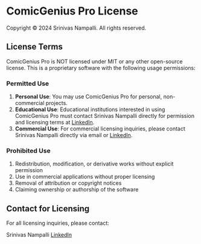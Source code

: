 # ComicGenius Pro License

Copyright © 2024 Srinivas Nampalli. All rights reserved.

## License Terms

ComicGenius Pro is NOT licensed under MIT or any other open-source license. This is a proprietary software with the following usage permissions:

### Permitted Use

1. **Personal Use**: You may use ComicGenius Pro for personal, non-commercial projects.
2. **Educational Use**: Educational institutions interested in using ComicGenius Pro must contact Srinivas Nampalli directly for permission and licensing terms at [LinkedIn](https://www.linkedin.com/in/srinivas-nampalli/).
3. **Commercial Use**: For commercial licensing inquiries, please contact Srinivas Nampalli directly via email or [LinkedIn](https://www.linkedin.com/in/srinivas-nampalli/).

### Prohibited Use

1. Redistribution, modification, or derivative works without explicit permission
2. Use in commercial applications without proper licensing
3. Removal of attribution or copyright notices
4. Claiming ownership or authorship of the software

## Contact for Licensing

For all licensing inquiries, please contact:

Srinivas Nampalli
[LinkedIn](https://www.linkedin.com/in/srinivas-nampalli/)
